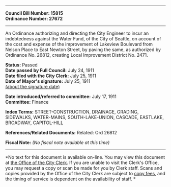 * * * * *  
  
**Council Bill Number: [](#h0)[](#h2)15815**   
**Ordinance Number: 27672**  
  
* * * * *  
  
An Ordinance authorizing and directing the City Engineer to incur an indebtedness against the Water Fund, of the City of Seattle, on account of the cost and expense of the improvement of Lakeview Boulevard from Nelson Place to East Newton Street, by paving the same, as authorized by Ordinance No. 26812, creating Local Improvement District No. 2471.  
  
**Status:** Passed   
**Date passed by Full Council:** July 24, 1911   
**Date filed with the City Clerk:** July 25, 1911   
**Date of Mayor's signature:** July 25, 1911   
[(about the signature date)](/~public/approvaldate.htm)   
  
  
**Date introduced/referred to committee:** July 17, 1911   
**Committee:** Finance   
  
**Index Terms:** STREET-CONSTRUCTION, DRAINAGE, GRADING, SIDEWALKS, WATER-MAINS, SOUTH-LAKE-UNION, CASCADE, EASTLAKE, BROADWAY, CAPITOL-HILL  
  
**References/Related Documents:** Related: Ord 26812  
  
**Fiscal Note:** *(No fiscal note available at this time)*  
  
* * * * *  
  
*No text for this document is available on-line. You may view this document at [the Office of the City Clerk](http://www.seattle.gov/leg/clerk/contactUs.htm). If you are unable to visit the Clerk's Office, you may request a copy or scan be made for you by Clerk staff. Scans and copies provided by the Office of the City Clerk are subject to [copy fees](http://clerk.seattle.gov/~public/clerkfees.htm), and the timing of service is dependent on the availability of staff. *  
  
  
